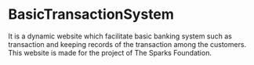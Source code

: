 # BasicTransactionSystem
It is a dynamic website which facilitate basic banking system such as transaction and keeping records of the transaction among the customers. This website is made for the project of The Sparks Foundation.
